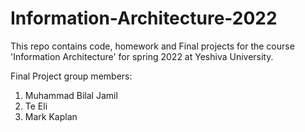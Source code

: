 # Information-Architecture-2022
This repo contains code, homework and Final projects for the course 'Information Architecture' for spring 2022 at Yeshiva University.

Final Project group members:
1. Muhammad Bilal Jamil
2. Te Eli
3. Mark Kaplan
